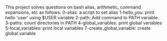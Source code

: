 This project solves questions on bash alias, arithmetic, command expansions, etc as follows:
0-alias: a script to set alias
1-hello_you: print hello 'user' using $USER variable
2-path: Add command to PATH variable.
3-paths: count directories in PATH
4-global_variables: print global variables
5-local_variables: print local variables
7-create_global_variable: create global variable